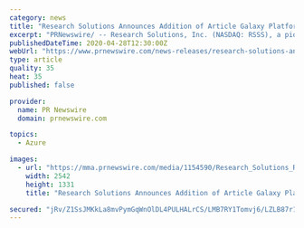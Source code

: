 ```yaml
---
category: news
title: "Research Solutions Announces Addition of Article Galaxy Platform to Microsoft Azure Marketplace"
excerpt: "PRNewswire/ -- Research Solutions, Inc. (NASDAQ: RSSS), a pioneer in providing cloud-based workflow solutions for R&D driven organizations, and its"
publishedDateTime: 2020-04-28T12:30:00Z
webUrl: "https://www.prnewswire.com/news-releases/research-solutions-announces-addition-of-article-galaxy-platform-to-microsoft-azure-marketplace-301047963.html"
type: article
quality: 35
heat: 35
published: false

provider:
  name: PR Newswire
  domain: prnewswire.com

topics:
  - Azure

images:
  - url: "https://mma.prnewswire.com/media/1154590/Research_Solutions_Reprints_Desk_Logo.jpg?p=facebook"
    width: 2542
    height: 1331
    title: "Research Solutions Announces Addition of Article Galaxy Platform to Microsoft Azure Marketplace"

secured: "jRv/Z1SsJMKkLa8mvPymGqWnOlDL4PULHALrCS/LMB7RY1Tomvj6/LZLB87r1tvogl1Igjhe6FS2yoP2fjl/uYc0i1n1RxM/1Aw5RPcpnY8jgwExh3Z8hIYNHit3ecp6LjGhoruT0IBEpAm9fBZtcvK+oJIGO8S6jRrLf7+aUZz45TNYr2waKWd3o4uVAnEDsa8aQwdjouq2wjN9pHtHhGletIe246I1nYiZwYbBBE065uFpnacWX7gHCFUcPghNyy8JCM4rbLUkaIglVjhl57SkZhK79oHG7QnjmltxogbPm+MsZGRPqXZvBFVvddJ3;apzUIrFG4n3Z/KMvqQxnVw=="
---
```


